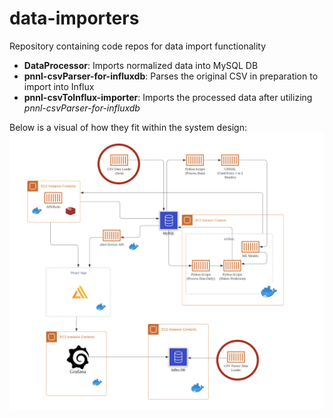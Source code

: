 # data-importers

Repository containing code repos for data import functionality

* **DataProcessor**: Imports normalized data into MySQL DB
* **pnnl-csvParser-for-influxdb**: Parses the original CSV in preparation to import into Influx
* **pnnl-csvToInflux-importer**: Imports the processed data after utilizing *pnnl-csvParser-for-influxdb*

Below is a visual of how they fit within the system design:
![](images/data-importers-diagram.png)